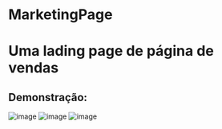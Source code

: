 # MarketingPage

<h1>Uma lading page de página de vendas</h1><h2>Demonstração:</h2>

![image](https://user-images.githubusercontent.com/108637883/219980222-d23381f1-40d7-4b4f-9f0e-c86f956cc966.png)
![image](https://user-images.githubusercontent.com/108637883/216449856-51fb26ad-7bf6-443f-86f9-80f45f0b2fac.png)
![image](https://user-images.githubusercontent.com/108637883/216450100-8a470c36-ca76-439f-b7dc-b2d111fe7d58.png)
